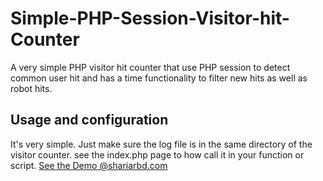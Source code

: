 # Simple-PHP-Session-Visitor-hit-Counter
A very simple PHP visitor hit counter that use PHP session to detect common user hit and has a time functionality to filter new hits as well as robot hits.

## Usage and configuration 
It's very simple. Just make sure the log file is in the same directory of the visitor counter. 
see the index.php page to how call it in your function or script. 
[See the Demo @shariarbd.com](http://shariarbd.com/demo/php-visitor-hit-counter/)